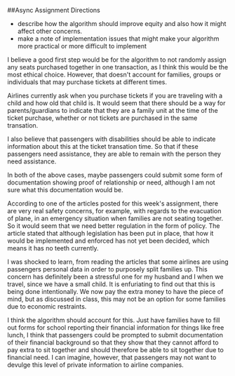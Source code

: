 ##Async Assignment Directions

- describe how the algorithm should improve equity and also how it might affect other concerns.
- make a note of implementation issues that might make your algorithm more practical or more difficult to implement

I believe a good first step would be for the algorithm to not randomly assign any seats purchased together in one transaction, as I think this would be the most ethical choice.
However, that doesn't account for families, groups or individuals that may purchase tickets at different times.

Airlines currently ask when you purchase tickets if you are traveling with a child and how old that child is. It would seem that there should be a way for parents/guardians to indicate that they are a family unit at the time of the ticket purchase, whether or not tickets are purchased in the same transation.

I also believe that passengers with disabilities should be able to indicate information about this at the ticket transation time. So that if these passengers need assistance, they are able to remain with the person they need assistance. 

In both of the above cases, maybe passengers could submit some form of documentation showing proof of relationship or need, although I am not sure what this documentation would be. 

According to one of the articles posted for this week's assignment, there are very real safety concerns, for example, with regards to the evacuation of plane, in an emergency situation when families are not seating together. So it would seem that we need better regulation in the form of policy. The article stated that although legislation has been put in place, that how it would be implemented and enforced has not yet been decided, which means it has no teeth currently.

I was shocked to learn, from reading the articles that some airlines are using passengers personal data in order to purposely split families up. This concern has definitely been a stressful one for my husband and I when we travel, since we have a small child. It is enfuriating to find out that this is being done intentionally. We now pay the extra money to have the piece of mind, but as discussed in class, this may not be an option for some families due to economic restraints. 

I think the algorithm should account for this. Just have families have to fill out forms for school reporting their financial information for things like free lunch, I think that passengers could be prompted to submit documentation of their financial background so that they show that they cannot afford to pay extra to sit together and should therefore be able to sit together due to financial need. I can imagine, however, that passengers may not want to devulge this level of private information to airline companies.

